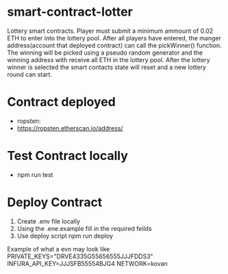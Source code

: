 # smart-contract-lotter
Lottery smart contracts. Player must submit a minimum ammount of 0.02 ETH to enter into the lottery pool. After all players have entered, the manger address(account that deployed contract) can call the pickWinner() function. The winning will be picked using a pseudo random generator and the winning address with receive all ETH in the lottery pool. After the lottery winner is selected the smart contacts state will reset and a new lottery round can start.

# Contract deployed
- ropsten:  
- https://ropsten.etherscan.io/address/

# Test Contract locally
- npm run test

# Deploy Contract
1. Create .env file locally
2. Using the .ene.example fill in the required feilds
3. Use deploy script npm run deploy

Example of what a evn may look like
PRIVATE_KEYS="DRVE4335G55656555JJJFDDS3"
INFURA_API_KEY=JJJSFB55554BJG4
NETWORK=kovan


